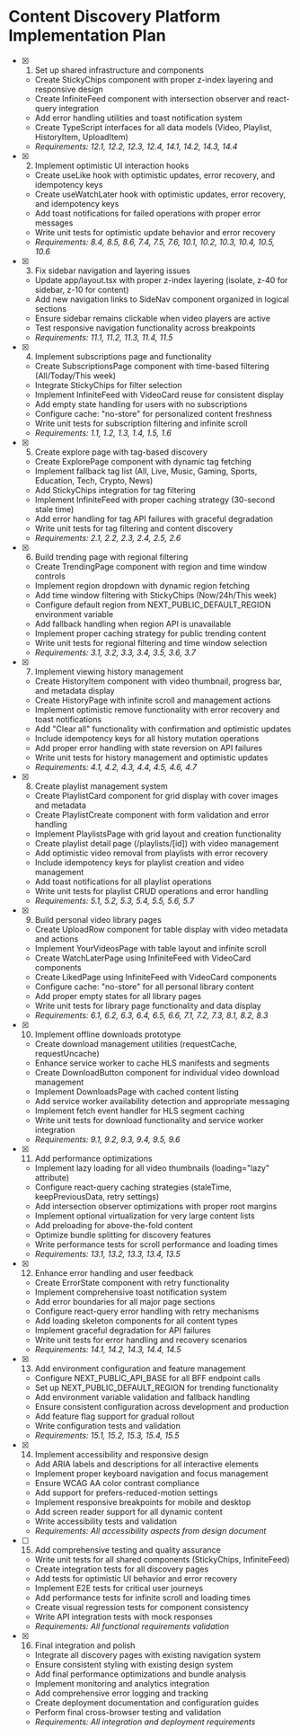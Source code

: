 # Content Discovery Platform Implementation Plan

- [x] 1. Set up shared infrastructure and components


  - Create StickyChips component with proper z-index layering and responsive design
  - Create InfiniteFeed component with intersection observer and react-query integration
  - Add error handling utilities and toast notification system
  - Create TypeScript interfaces for all data models (Video, Playlist, HistoryItem, UploadItem)
  - _Requirements: 12.1, 12.2, 12.3, 12.4, 14.1, 14.2, 14.3, 14.4_

- [x] 2. Implement optimistic UI interaction hooks



  - Create useLike hook with optimistic updates, error recovery, and idempotency keys
  - Create useWatchLater hook with optimistic updates, error recovery, and idempotency keys
  - Add toast notifications for failed operations with proper error messages
  - Write unit tests for optimistic update behavior and error recovery
  - _Requirements: 8.4, 8.5, 8.6, 7.4, 7.5, 7.6, 10.1, 10.2, 10.3, 10.4, 10.5, 10.6_

- [x] 3. Fix sidebar navigation and layering issues


  - Update app/layout.tsx with proper z-index layering (isolate, z-40 for sidebar, z-10 for content)
  - Add new navigation links to SideNav component organized in logical sections
  - Ensure sidebar remains clickable when video players are active
  - Test responsive navigation functionality across breakpoints
  - _Requirements: 11.1, 11.2, 11.3, 11.4, 11.5_

- [x] 4. Implement subscriptions page and functionality


  - Create SubscriptionsPage component with time-based filtering (All/Today/This week)
  - Integrate StickyChips for filter selection
  - Implement InfiniteFeed with VideoCard reuse for consistent display
  - Add empty state handling for users with no subscriptions
  - Configure cache: "no-store" for personalized content freshness
  - Write unit tests for subscription filtering and infinite scroll
  - _Requirements: 1.1, 1.2, 1.3, 1.4, 1.5, 1.6_

- [x] 5. Create explore page with tag-based discovery


  - Create ExplorePage component with dynamic tag fetching
  - Implement fallback tag list (All, Live, Music, Gaming, Sports, Education, Tech, Crypto, News)
  - Add StickyChips integration for tag filtering
  - Implement InfiniteFeed with proper caching strategy (30-second stale time)
  - Add error handling for tag API failures with graceful degradation
  - Write unit tests for tag filtering and content discovery
  - _Requirements: 2.1, 2.2, 2.3, 2.4, 2.5, 2.6_

- [x] 6. Build trending page with regional filtering


  - Create TrendingPage component with region and time window controls
  - Implement region dropdown with dynamic region fetching
  - Add time window filtering with StickyChips (Now/24h/This week)
  - Configure default region from NEXT_PUBLIC_DEFAULT_REGION environment variable
  - Add fallback handling when region API is unavailable
  - Implement proper caching strategy for public trending content
  - Write unit tests for regional filtering and time window selection
  - _Requirements: 3.1, 3.2, 3.3, 3.4, 3.5, 3.6, 3.7_

- [x] 7. Implement viewing history management


  - Create HistoryItem component with video thumbnail, progress bar, and metadata display
  - Create HistoryPage with infinite scroll and management actions
  - Implement optimistic remove functionality with error recovery and toast notifications
  - Add "Clear all" functionality with confirmation and optimistic updates
  - Include idempotency keys for all history mutation operations
  - Add proper error handling with state reversion on API failures
  - Write unit tests for history management and optimistic updates
  - _Requirements: 4.1, 4.2, 4.3, 4.4, 4.5, 4.6, 4.7_

- [x] 8. Create playlist management system



  - Create PlaylistCard component for grid display with cover images and metadata
  - Create PlaylistCreate component with form validation and error handling
  - Implement PlaylistsPage with grid layout and creation functionality
  - Create playlist detail page (/playlists/[id]) with video management
  - Add optimistic video removal from playlists with error recovery
  - Include idempotency keys for playlist creation and video management
  - Add toast notifications for all playlist operations
  - Write unit tests for playlist CRUD operations and error handling
  - _Requirements: 5.1, 5.2, 5.3, 5.4, 5.5, 5.6, 5.7_

- [x] 9. Build personal video library pages


  - Create UploadRow component for table display with video metadata and actions
  - Implement YourVideosPage with table layout and infinite scroll
  - Create WatchLaterPage using InfiniteFeed with VideoCard components
  - Create LikedPage using InfiniteFeed with VideoCard components
  - Configure cache: "no-store" for all personal library content
  - Add proper empty states for all library pages
  - Write unit tests for library page functionality and data display
  - _Requirements: 6.1, 6.2, 6.3, 6.4, 6.5, 6.6, 7.1, 7.2, 7.3, 8.1, 8.2, 8.3_

- [x] 10. Implement offline downloads prototype


  - Create download management utilities (requestCache, requestUncache)
  - Enhance service worker to cache HLS manifests and segments
  - Create DownloadButton component for individual video download management
  - Implement DownloadsPage with cached content listing
  - Add service worker availability detection and appropriate messaging
  - Implement fetch event handler for HLS segment caching
  - Write unit tests for download functionality and service worker integration
  - _Requirements: 9.1, 9.2, 9.3, 9.4, 9.5, 9.6_

- [x] 11. Add performance optimizations



  - Implement lazy loading for all video thumbnails (loading="lazy" attribute)
  - Configure react-query caching strategies (staleTime, keepPreviousData, retry settings)
  - Add intersection observer optimizations with proper root margins
  - Implement optional virtualization for very large content lists
  - Add preloading for above-the-fold content
  - Optimize bundle splitting for discovery features
  - Write performance tests for scroll performance and loading times
  - _Requirements: 13.1, 13.2, 13.3, 13.4, 13.5_

- [x] 12. Enhance error handling and user feedback


  - Create ErrorState component with retry functionality
  - Implement comprehensive toast notification system
  - Add error boundaries for all major page sections
  - Configure react-query error handling with retry mechanisms
  - Add loading skeleton components for all content types
  - Implement graceful degradation for API failures
  - Write unit tests for error handling and recovery scenarios
  - _Requirements: 14.1, 14.2, 14.3, 14.4, 14.5_

- [x] 13. Add environment configuration and feature management





  - Configure NEXT_PUBLIC_API_BASE for all BFF endpoint calls
  - Set up NEXT_PUBLIC_DEFAULT_REGION for trending functionality
  - Add environment variable validation and fallback handling
  - Ensure consistent configuration across development and production
  - Add feature flag support for gradual rollout
  - Write configuration tests and validation
  - _Requirements: 15.1, 15.2, 15.3, 15.4, 15.5_

- [x] 14. Implement accessibility and responsive design



  - Add ARIA labels and descriptions for all interactive elements
  - Implement proper keyboard navigation and focus management
  - Ensure WCAG AA color contrast compliance
  - Add support for prefers-reduced-motion settings
  - Implement responsive breakpoints for mobile and desktop
  - Add screen reader support for all dynamic content
  - Write accessibility tests and validation
  - _Requirements: All accessibility aspects from design document_

- [ ] 15. Add comprehensive testing and quality assurance
  - Write unit tests for all shared components (StickyChips, InfiniteFeed)
  - Create integration tests for all discovery pages
  - Add tests for optimistic UI behavior and error recovery
  - Implement E2E tests for critical user journeys
  - Add performance tests for infinite scroll and loading times
  - Create visual regression tests for component consistency
  - Write API integration tests with mock responses
  - _Requirements: All functional requirements validation_

- [x] 16. Final integration and polish



  - Integrate all discovery pages with existing navigation system
  - Ensure consistent styling with existing design system
  - Add final performance optimizations and bundle analysis
  - Implement monitoring and analytics integration
  - Add comprehensive error logging and tracking
  - Create deployment documentation and configuration guides
  - Perform final cross-browser testing and validation
  - _Requirements: All integration and deployment requirements_